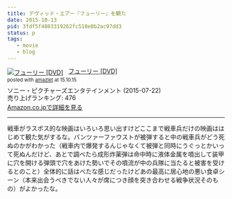 ```yaml
---
title: デヴィッド・エアー『フューリー』を観た
date: 2015-10-13
pid: 3fdf5f4083319262fc510e0b2ac97dd3
status: p
tags:
   - movie
   - blog
---
```


<div class="amazlet-box" style="margin-bottom:0px;"><div class="amazlet-image" style="float:left;margin:0px 12px 1px 0px;"><a href="http://www.amazon.co.jp/exec/obidos/ASIN/B00XXOK6Y0/dotimpact-22/ref=nosim/" name="amazletlink" target="_blank"><img src="http://ecx.images-amazon.com/images/I/510ToD-LPlL._SL160_.jpg" alt="フューリー [DVD]" style="border: none;" /></a></div><div class="amazlet-info" style="line-height:120%; margin-bottom: 10px"><div class="amazlet-name" style="margin-bottom:10px;line-height:120%"><a href="http://www.amazon.co.jp/exec/obidos/ASIN/B00XXOK6Y0/dotimpact-22/ref=nosim/" name="amazletlink" target="_blank">フューリー [DVD]</a><div class="amazlet-powered-date" style="font-size:80%;margin-top:5px;line-height:120%">posted with <a href="http://www.amazlet.com/" title="amazlet" target="_blank">amazlet</a> at 15.10.15</div></div><div class="amazlet-detail">ソニー・ピクチャーズエンタテインメント (2015-07-22)<br />売り上げランキング: 476<br /></div><div class="amazlet-sub-info" style="float: left;"><div class="amazlet-link" style="margin-top: 5px"><a href="http://www.amazon.co.jp/exec/obidos/ASIN/B00XXOK6Y0/dotimpact-22/ref=nosim/" name="amazletlink" target="_blank">Amazon.co.jpで詳細を見る</a></div></div></div><div class="amazlet-footer" style="clear: left"></div></div>

---- 

戦車がラスボス的な映画はいろいろ思い出すけどここまで戦車兵だけの映画ははじめて観た気がするな。パンツァーファウストが被弾すると中の戦車兵がどう死ぬのかがわかった（戦車内で爆発するんじゃなくて被弾と同時にうぐっとかいって死ぬんだけど、あとで調べたら成形炸薬弾は命中時に液体金属を噴出して装甲に穴を開ける弾頭で穴をあけた勢いでその噴流が中の兵隊に当たると被害を受けるとのこと）全体的に話はべたな感じだったけどあの最高に居心地の悪い食卓シーン（本来出会うべきでない人々が席につき顔を突き合わせる戦争状況そのもの）がよかったな。